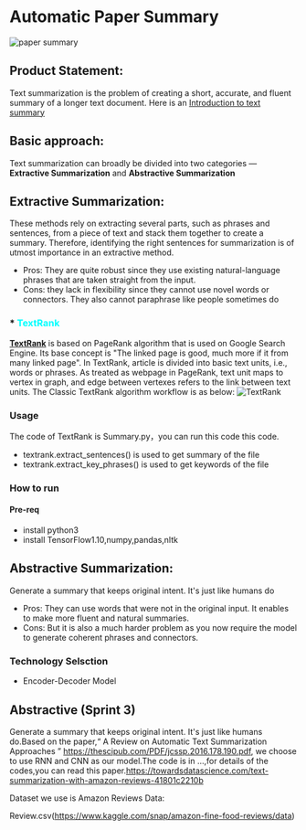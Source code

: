 # Automatic Paper Summary
![paper summary](https://s3-ap-south-1.amazonaws.com/av-blog-media/wp-content/uploads/2018/10/image_1.png)

## Product Statement: 
Text summarization is the problem of creating a short, accurate, and fluent summary of a longer text document.
Here is an [Introduction to text summary](https://machinelearningmastery.com/gentle-introduction-text-summarization/)

## Basic approach:
Text summarization can broadly be divided into two categories — **Extractive Summarization** and **Abstractive Summarization**
## Extractive Summarization:
These methods rely on extracting several parts, such as phrases and sentences, from a piece of text and stack them together to create a summary. Therefore, identifying the right sentences for summarization is of utmost importance in an extractive method.
+ Pros: They are quite robust since they use existing natural-language phrases that are taken straight from the input.
+ Cons: they lack in flexibility since they cannot use novel words or connectors. They also cannot paraphrase like people sometimes do

### * <font color=#00ffff> TextRank </font>
**[TextRank](https://web.eecs.umich.edu/~mihalcea/papers/mihalcea.emnlp04.pdf)** is based on PageRank algorithm that is used on Google Search Engine. Its base concept is "The linked page is good, much more if it from many linked page". In TextRank, article is divided into basic text units, i.e., words or phrases. As treated as webpage in PageRank, text unit maps to vertex in graph, and edge between vertexes refers to the link between text units.
The Classic TextRank algorithm workflow is as below:
![TextRank](/Users/mac/Desktop/1.jpg)

### Usage
The code of TextRank is Summary.py，you can run this code this code.
* textrank.extract_sentences() is used to get summary of the file
* textrank.extract_key_phrases() is used to get keywords of the file

### How to run
#### Pre-req
* install python3
* install TensorFlow1.10,numpy,pandas,nltk



## Abstractive Summarization:
Generate a summary that keeps original intent. It's just like humans do
+ Pros: They can use words that were not in the original input. It enables to make more fluent and natural summaries.
+ Cons: But it is also a much harder problem as you now require the model to generate coherent phrases and connectors.

### Technology Selsction
* Encoder-Decoder Model


## Abstractive (Sprint 3)
  Generate a summary that keeps original intent. It's just like humans do.Based on the paper,“ A Review on Automatic Text Summarization Approaches ” https://thescipub.com/PDF/jcssp.2016.178.190.pdf, we choose to use RNN and CNN as our model.The code is in …,for details of the codes,you can read this paper.https://towardsdatascience.com/text-summarization-with-amazon-reviews-41801c2210b

  Dataset we use is Amazon Reviews Data:
  
  Review.csv(https://www.kaggle.com/snap/amazon-fine-food-reviews/data)

